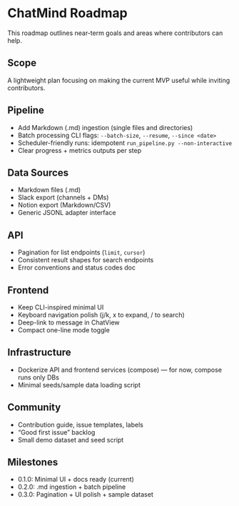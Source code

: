 # ChatMind Roadmap

This roadmap outlines near-term goals and areas where contributors can help.

## Scope
A lightweight plan focusing on making the current MVP useful while inviting contributors.

## Pipeline
- Add Markdown (.md) ingestion (single files and directories)
- Batch processing CLI flags: `--batch-size`, `--resume`, `--since <date>`
- Scheduler-friendly runs: idempotent `run_pipeline.py --non-interactive`
- Clear progress + metrics outputs per step

## Data Sources
- Markdown files (.md)
- Slack export (channels + DMs)
- Notion export (Markdown/CSV)
- Generic JSONL adapter interface

## API
- Pagination for list endpoints (`limit`, `cursor`)
- Consistent result shapes for search endpoints
- Error conventions and status codes doc

## Frontend
- Keep CLI-inspired minimal UI
- Keyboard navigation polish (j/k, x to expand, / to search)
- Deep-link to message in ChatView
- Compact one-line mode toggle

## Infrastructure
- Dockerize API and frontend services (compose) — for now, compose runs only DBs
- Minimal seeds/sample data loading script

## Community
- Contribution guide, issue templates, labels
- “Good first issue” backlog
- Small demo dataset and seed script

## Milestones
- 0.1.0: Minimal UI + docs ready (current)
- 0.2.0: .md ingestion + batch pipeline
- 0.3.0: Pagination + UI polish + sample dataset 